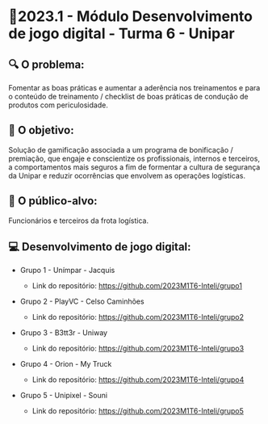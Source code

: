# 🙋‍2023.1 - Módulo Desenvolvimento de jogo digital - Turma 6 - Unipar

## 🔍 O problema:

Fomentar as boas práticas e aumentar a aderência nos treinamentos e para o conteúdo de treinamento / checklist de boas práticas de condução de produtos com periculosidade.

## 🎯 O objetivo:

Solução de gamificação associada a um programa de bonificação / premiação, que engaje e conscientize os profissionais, internos e terceiros, a comportamentos mais seguros a fim de formentar a cultura de segurança da Unipar e reduzir ocorrências que envolvem as operações logísticas. 

## 🧩 O público-alvo:

Funcionários e terceiros da frota logística. 

## 💻 Desenvolvimento de jogo digital:

- Grupo 1 - Unímpar - Jacquis
  - Link do repositório: https://github.com/2023M1T6-Inteli/grupo1

- Grupo 2 - PlayVC - Celso Caminhões
  - Link do repositório: https://github.com/2023M1T6-Inteli/grupo2

- Grupo 3 - B3tt3r - Uniway
  - Link do repositório: https://github.com/2023M1T6-Inteli/grupo3

- Grupo 4 - Orion - My Truck
  - Link do repositório: https://github.com/2023M1T6-Inteli/grupo4

- Grupo 5 - Unipixel - Souni
  - Link do repositório: https://github.com/2023M1T6-Inteli/grupo5
